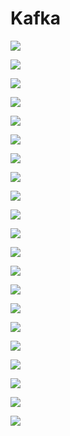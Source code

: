 # Kafka

![](./resources/1.png)

![](./resources/2.png)

![](./resources/3.png)

![](./resources/4.png)

![](./resources/5.png)

![](./resources/6.png)

![](./resources/7.png)

![](./resources/8.png)

![](./resources/9.png)

![](./resources/10.png)

![](./resources/11.png)

![](./resources/12.png)

![](./resources/13.png)

![](./resources/14.png)

![](./resources/15.png)

![](./resources/16.png)

![](./resources/17.png)

![](./resources/18.png)

![](./resources/19.png)

![](./resources/20.png)

![](./resources/21.png)
